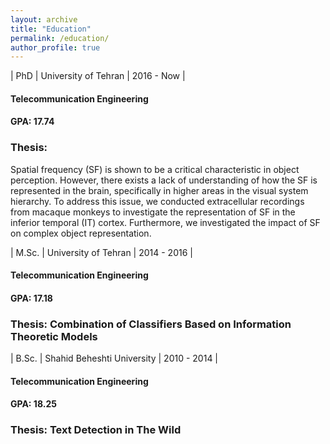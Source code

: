 ```yaml
---
layout: archive
title: "Education"
permalink: /education/
author_profile: true
---
```


<style>
    table {
        width: 100%;
        font-size: 20px;
        font-weight: bold;
        background-color: $light-gray;
    }
</style>


| PhD | University of Tehran | 2016 - Now |


<h4>
Telecommunication Engineering
</h4>

<h4>
GPA: 17.74
</h4>

<h3>Thesis:</h3>
Spatial frequency (SF) is shown to be a critical characteristic in object perception. However, there exists a lack of understanding of how the SF is represented in the brain, specifically in higher areas in the visual system hierarchy. To address this issue, we conducted extracellular recordings from macaque monkeys to investigate the representation of SF in the inferior temporal (IT) cortex. Furthermore, we investigated the impact of SF on complex object representation.

| M.Sc. | University of Tehran | 2014 - 2016 |

<h4>
Telecommunication Engineering
</h4>

<h4>
GPA: 17.18
</h4>

<h3>Thesis: Combination of Classifiers Based on Information Theoretic Models</h3>


| B.Sc. | Shahid Beheshti University | 2010 - 2014 |

<h4>
Telecommunication Engineering
</h4>

<h4>
GPA: 18.25
</h4>

<h3>Thesis: Text Detection in The Wild</h3>